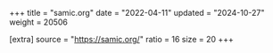 +++
title = "samic.org"
date = "2022-04-11"
updated = "2024-10-27"
weight = 20506

[extra]
source = "https://samic.org/"
ratio = 16
size = 20
+++
